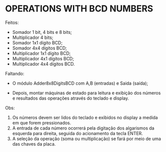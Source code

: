 
# OPERATIONS WITH BCD NUMBERS

Feitos:
- Somador 1 bit, 4 bits e 8 bits;
- Multiplicador 4 bits;
- Somador 1x1 dígito BCD;
- Somador 4x4 dígitos BCD;
- Multiplicador 1x1 dígito BCD;
- Multiplicador 4x1 dígitos BCD;
- Multiplicador 4x4 dígitos BCD.

Faltando:
- O módulo Adder8x8DigitsBCD com A,B (entradas) e Saida (saída);

- Depois, montar máquinas de estado para leitura e exibição dos números
  e resultados das operações através do teclado e display.
  
Obs: 
1) Os números devem ser lidos do teclado e exibidos no display 
   a medida em que forem pressionados.
2) A entrada de cada número ocorrerá pela digitação dos algarismos da 
   esquerda para direita, seguida do acionamento da tecla ENTER.
3) A seleção da operação (soma ou multiplicação) se fará por meio
   de uma das chaves da placa.
